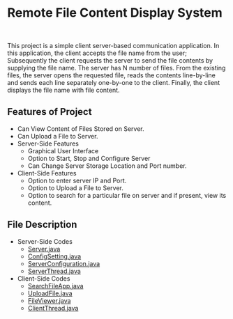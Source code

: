 <html>
<body>
<h1> Remote File Content Display System</h1><br><p>
This project is a simple client server-based communication application.
In this application, the client accepts the file name from the user;
Subsequently the client requests the server to send the file contents by
supplying the file name. The server has N number of files. From the
existing files, the server opens the requested file, reads the contents
line-by-line and sends each line separately one-by-one to the client.
Finally, the client displays the file name with file content.</p>
<h2>Features of Project </h2>
<ul>
<li> Can View Content of Files Stored on Server.
<li> Can Upload a File to Server.
<li> Server-Side Features
<ul>
<li> Graphical User Interface
<li> Option to Start, Stop and Configure Server
<li> Can Change Server Storage Location and Port number.
</ul>
<li> Client-Side Features
<ul>
<li> Option to enter server IP and Port.
<li> Option to Upload a File to Server.
<li> Option to search for a particular file on server and if present, view its content.
</ul>
</ul>
<h2> File Description </h2>
<ul>
<li>Server-Side Codes 
<ul>
<li><a href="https://github.com/priyanshu-lanjewar/Remote-File-Content-Display-System/blob/master/src/Server.java">Server.java</a>
<li><a href="https://github.com/priyanshu-lanjewar/Remote-File-Content-Display-System/blob/master/src/ConfigSetting.java">ConfigSetting.java</a>
<li><a href="https://github.com/priyanshu-lanjewar/Remote-File-Content-Display-System/blob/master/src/ServerConfiguration.java">ServerConfiguration.java</a>
<li><a href="https://github.com/priyanshu-lanjewar/Remote-File-Content-Display-System/blob/master/src/ServerThread.java">ServerThread.java</a>
</ul>
<li>Client-Side Codes 
<ul>
<li><a href="https://github.com/priyanshu-lanjewar/Remote-File-Content-Display-System/blob/master/src/SearchFileApp.java">SearchFileApp.java</a> 
<li><a href="https://github.com/priyanshu-lanjewar/Remote-File-Content-Display-System/blob/master/src/UploadFIle.java">UploadFile.java</a>
<li><a href="https://github.com/priyanshu-lanjewar/Remote-File-Content-Display-System/blob/master/src/FileViewer.java">FileViewer.java</a>
<li><a href="https://github.com/priyanshu-lanjewar/Remote-File-Content-Display-System/blob/master/src/ClientThread.java">ClientThread.java</a>
</ul>
</ul>
</body>
</html>
